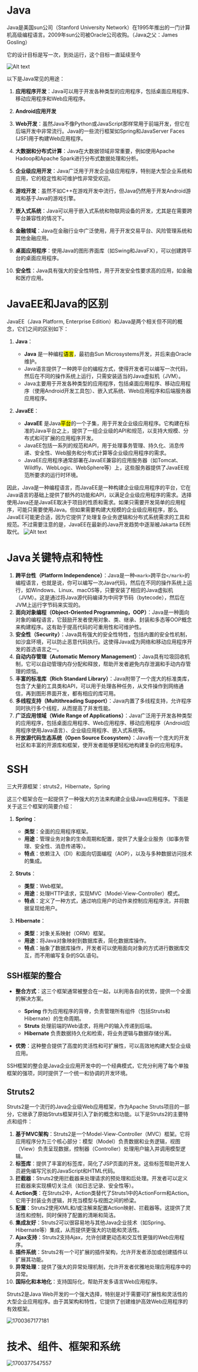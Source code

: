 # Java

Java是美国sun公司（Stanford University Network）在1995年推出的一门计算机高级编程语言。2009年sun公司被Oracle公司收购。（Java之父：James Gosling）

它的设计目标是写一次，到处运行，这个目标一直延续至今

![Alt text](images/image-1.png)

以下是Java常见的用途：

1. **应用程序开发**：Java可以用于开发各种类型的应用程序，包括桌面应用程序、移动应用程序和Web应用程序。

2. **Android应用开发**

3. **Web开发**：虽然Java不像Python或JavaScript那样常用于前端开发，但它在后端开发中非常流行。Java的一些流行框架如Spring和JavaServer Faces (JSF)用于构建Web应用程序。

4. **大数据和分布式计算**：Java在大数据领域非常重要，例如使用Apache Hadoop和Apache Spark进行分布式数据处理和分析。

5. **企业级应用开发**：Java广泛用于开发企业级应用程序，特别是大型企业系统和应用，它的稳定性和可维护性非常受欢迎。

6. **游戏开发**：虽然不如C++在游戏开发中流行，但Java仍然用于开发Android游戏和基于Java的游戏引擎。

7. **嵌入式系统**：Java可以用于嵌入式系统和物联网设备的开发，尤其是在需要跨平台兼容性的情况下。

8. **金融领域**：Java在金融行业中广泛使用，用于开发交易平台、风险管理系统和其他金融应用。

9. **桌面应用程序**：使用Java的图形界面库（如Swing和JavaFX），可以创建跨平台的桌面应用程序。

10. **安全性**：Java具有强大的安全性特性，用于开发安全性要求高的应用，如金融和医疗应用。

# JavaEE和Java的区别

JavaEE（Java Platform, Enterprise Edition）和Java是两个相关但不同的概念，它们之间的区别如下：

1. **Java**：

   - **Java** 是一种编程<mark>语言</mark>，最初由Sun Microsystems开发，并后来由Oracle维护。
   - Java语言提供了一种跨平台的编程方式，使得开发者可以编写一次代码，然后在不同的操作系统上运行，只需安装适当的Java虚拟机（JVM）。
   - Java主要用于开发各种类型的应用程序，包括桌面应用程序、移动应用程序（使用Android开发工具包）、嵌入式系统、Web应用程序和后端服务器应用程序。
2. **JavaEE**：

   - **JavaEE** 是Java<mark>平台</mark>的一个子集，用于开发企业级应用程序。它构建在标准的Java平台之上，提供了一组企业级的API和规范，以支持大规模、分布式和可扩展的应用程序开发。
   - JavaEE包括一系列的规范和API，用于处理事务管理、持久化、消息传递、安全性、Web服务和分布式计算等企业级应用程序的需求。
   - JavaEE应用程序通常部署在JavaEE兼容的应用服务器（如Tomcat、Wildfly、WebLogic、WebSphere等）上，这些服务器提供了JavaEE规范所要求的运行时环境。

因此，Java是一种编程语言，而JavaEE是一种构建企业级应用程序的平台，它在Java语言的基础上提供了额外的功能和API，以满足企业级应用程序的需求。选择使用Java还是JavaEE取决于项目的性质和需求。如果只需要开发简单的应用程序，可能只需要使用Java。但如果需要构建大规模的企业级应用程序，那么JavaEE可能更合适，因为它提供了处理复杂业务逻辑和分布式系统需求的工具和规范。不过需要注意的是，JavaEE在最新的Java开发趋势中逐渐被Jakarta EE所取代。
![Alt text](images/image-2.png)

# Java关键特点和特性

1. **跨平台性（Platform Independence）**：Java是一种`<mark>`跨平台`</mark>`的编程语言，也就是说，你可以编写一次Java代码，然后在不同的操作系统上运行，如Windows、Linux、macOS等，只要安装了相应的Java虚拟机（JVM）。这是通过将Java源代码编译为中间字节码（bytecode），然后在JVM上运行字节码来实现的。
2. **面向对象编程（Object-Oriented Programming，OOP）**：Java是一种面向对象的编程语言，它鼓励开发者使用对象、类、继承、封装和多态等OOP概念来构建程序。这有助于提高代码的可重用性和可维护性。
3. **安全性（Security）**：Java具有强大的安全性特性，包括内置的安全性机制，如沙盒环境，可以防止恶意代码执行。这使得Java成为网络和移动应用程序开发的首选语言之一。
4. **自动内存管理（Automatic Memory Management）**：Java具有垃圾回收机制，它可以自动管理内存分配和释放，帮助开发者避免内存泄漏和手动内存管理的烦恼。
5. **丰富的标准库（Rich Standard Library）**：Java附带了一个庞大的标准类库，包含了大量的工具类和API，可以用于处理各种任务，从文件操作到网络通信，再到图形界面开发，都有相应的库可用。
6. **多线程支持（Multithreading Support）**：Java内置了多线程支持，允许程序同时执行多个线程，从而提高了并发性能。
7. **广泛应用领域（Wide Range of Applications）**：Java广泛用于开发各种类型的应用程序，包括桌面应用程序、Web应用程序、移动应用程序（Android应用程序使用Java语言）、企业级应用程序、嵌入式系统等。
8. **开放源代码生态系统（Open Source Ecosystem）**：Java有一个庞大的开发社区和丰富的开源库和框架，使开发者能够更轻松地构建复杂的应用程序。

# SSH

三大开源框架：struts2，Hibernate，Spring

这三个框架合在一起提供了一种强大的方法来构建企业级Java应用程序。下面是关于这三个框架的简要介绍：

1. **Spring**：
   - **类型**：全面的应用程序框架。
   - **用途**：管理业务对象的生命周期和配置，提供了大量企业服务（如事务管理、安全性、消息传递等）。
   - **特点**：依赖注入（DI）和面向切面编程（AOP），以及与多种数据访问技术的集成。

2. **Struts**：
   - **类型**：Web框架。
   - **用途**：处理HTTP请求，实现MVC（Model-View-Controller）模式。
   - **特点**：定义了一种方式，通过响应用户的动作来控制应用程序流，并将数据呈现给用户。

3. **Hibernate**：
   - **类型**：对象关系映射（ORM）框架。
   - **用途**：将Java对象映射到数据库表，简化数据库操作。
   - **特点**：抽象了数据库操作，开发者可以使用面向对象的方式进行数据库交互，而不用编写复杂的SQL语句。

## SSH框架的整合

- **整合方式**：这三个框架通常被整合在一起，以利用各自的优势，提供一个全面的解决方案。 
   - **Spring** 作为应用程序的背脊，负责管理所有组件（包括Struts和Hibernate）的生命周期。
   - **Struts** 处理前端的Web请求，将用户的输入传递到后端。
   - **Hibernate** 负责数据持久化和检索，将业务逻辑与数据存储分离。

- **优势**：这种整合提供了高度的灵活性和可扩展性，可以高效地构建大型企业级应用。

SSH框架的整合是Java企业应用开发中的一个经典模式，它充分利用了每个单独框架的强项，同时提供了一个统一和协调的开发环境。

## Struts2

Struts2是一个流行的Java企业级Web应用框架，作为Apache Struts项目的一部分，它继承了原始Struts框架并引入了新的概念和功能。以下是Struts2的主要特点和组件：

1. **基于MVC架构**：Struts2是一个Model-View-Controller（MVC）框架。它将应用程序分为三个核心部分：模型（Model）负责数据和业务逻辑，视图（View）负责呈现数据，控制器（Controller）处理用户输入并调用模型逻辑。
2. **标签库**：提供了丰富的标签库，简化了JSP页面的开发。这些标签帮助开发人员避免编写冗长的JavaScript和HTML代码。
3. **拦截器**：Struts2使用拦截器来处理请求的预处理和后处理。开发者可以定义拦截器来实现横切关注点（如日志记录、安全性等）。
4. **Action类**：在Struts2中，Action类替代了Struts1中的ActionForm和Action。它用于封装业务逻辑，并充当模型与视图之间的桥梁。
5. **配置**：Struts2使用XML和/或注解来配置Action映射、拦截器等。这提供了灵活性和控制，同时保持了配置的清晰和简洁。
6. **集成友好**：Struts2可以很容易地与其他Java企业技术（如Spring、Hibernate等）集成，从而提供更强大的功能和灵活性。
7. **Ajax支持**：Struts2支持Ajax，允许创建更动态和交互性更强的Web应用程序。
8. **插件系统**：Struts2有一个可扩展的插件架构，允许开发者添加或创建插件以扩展其功能。
9. **异常处理**：提供了强大的异常处理机制，允许开发者优雅地处理应用程序中的异常。
10. **国际化和本地化**：支持国际化，帮助开发多语言Web应用程序。

Struts2是Java Web开发的一个强大选择，特别是对于需要可扩展性和灵活性的大型企业应用程序。由于其架构和特性，它提供了创建维护高效Web应用程序的有效框架。

![1700367177181](image/01-JavaEE/1700367177181.png)

# 技术、组件、框架和系统

![1700377547557](image/01-JavaEE/1700377547557.png)
